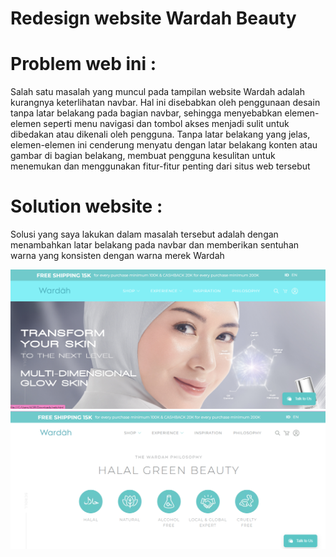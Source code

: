 # Redesign website Wardah Beauty

# Problem web ini :
Salah satu masalah yang muncul pada tampilan website Wardah adalah kurangnya keterlihatan navbar. Hal ini disebabkan oleh penggunaan desain tanpa latar belakang pada bagian navbar, sehingga menyebabkan elemen-elemen seperti menu navigasi dan tombol akses menjadi sulit untuk dibedakan atau dikenali oleh pengguna. Tanpa latar belakang yang jelas, elemen-elemen ini cenderung menyatu dengan latar belakang konten atau gambar di bagian belakang, membuat pengguna kesulitan untuk menemukan dan menggunakan fitur-fitur penting dari situs web tersebut

# Solution website :
Solusi yang saya lakukan dalam masalah tersebut adalah dengan menambahkan latar belakang pada navbar dan memberikan sentuhan warna yang konsisten dengan warna merek Wardah

![image](media/gmbr1.png)
![image](media/gmbr2.png)
